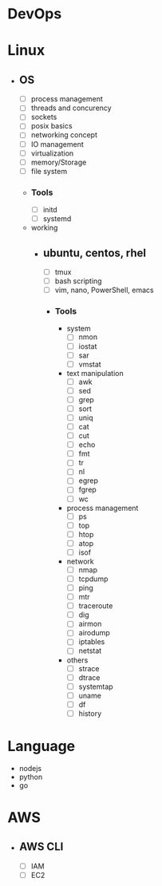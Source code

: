 # DevOps
# Linux
- ## OS
	- [ ] process management
	- [ ] threads and concurency
	- [ ] sockets
	- [ ] posix basics
	- [ ] networking concept
	- [ ] IO management
	- [ ] virtualization
	- [ ] memory/Storage
	- [ ] file system
 	- ### Tools 
		- [ ] initd
		- [ ] systemd
	- working
		- ## ubuntu, centos, rhel
			- [ ] tmux
			- [ ] bash scripting
			- [ ] vim, nano, PowerShell, emacs
			-  ### Tools
				- system
					- [ ] nmon
					- [ ] iostat
					- [ ] sar
					- [ ] vmstat
				- text manipulation
					- [ ] awk
					- [ ] sed
					- [ ] grep
					- [ ] sort
					- [ ] uniq
					- [ ] cat
					- [ ] cut
					- [ ] echo
					- [ ] fmt
					- [ ] tr
					- [ ] nl
					- [ ] egrep
					- [ ] fgrep
					- [ ] wc
				- process management
					- [ ] ps
					- [ ] top
					- [ ] htop
					- [ ] atop
					- [ ] isof
				- network
					- [ ] nmap
					- [ ] tcpdump
					- [ ] ping
					- [ ] mtr
					- [ ] traceroute
					- [ ] dig
					- [ ] airmon
					- [ ] airodump
					- [ ] iptables
					- [ ] netstat
				- others
					- [ ] strace
					- [ ] dtrace
					- [ ] systemtap
					- [ ] uname
					- [ ] df
					- [ ] history
# Language
- nodejs
- python
- go

# AWS
- ## AWS CLI
	- [ ] IAM
	- [ ] EC2
